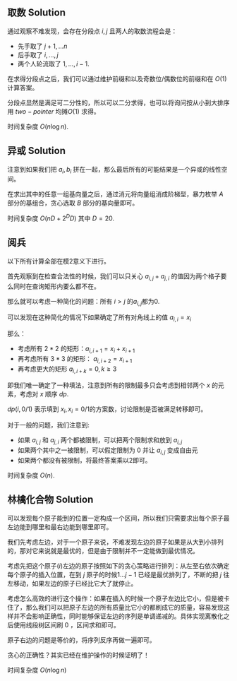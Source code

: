 ## 取数 Solution

通过观察不难发现，会存在分段点 $i,j$ 且两人的取数流程会是：

- 先手取了 $j+1,...n$
- 后手取了 $i,...,j$
- 两个人轮流取了 $1,...,i-1$.

在求得分段点之后，我们可以通过维护前缀和以及奇数位/偶数位的前缀和在 $O(1)$ 计算答案。

分段点显然是满足可二分性的，所以可以二分求得，也可以将询问按从小到大排序用 $two-pointer$ 均摊$O(1)$ 求得。

时间复杂度 $O(n \log n)$.

## 异或 Solution

注意到如果我们把 $a_i,b_i$ 拼在一起，那么最后所有的可能结果是一个异或的线性空间。

在求出其中的任意一组基向量之后，通过消元将向量组消成阶梯型，暴力枚举 $A$ 部分的基组合，贪心选取 $B$ 部分的基向量即可。

时间复杂度 $O(nD+2^DD)$ 其中 $D=20$.

## 阅兵

以下所有计算全部在模$2$意义下进行。

首先观察到在检查合法性的时候，我们可以只关心 $a_{i,j}+a_{j,i}$ 的值因为两个格子要么同时在查询矩形内要么都不在。

那么就可以考虑一种简化的问题：所有 $i>j$ 的$a_{i,j}$都为$0$.

可以发现在这种简化的情况下如果确定了所有对角线上的值 $a_{i,i}=x_i$

那么：

- 考虑所有 $2*2$ 的矩形：$a_{i,i+1}=x_i+x_{i+1}$
- 再考虑所有 $3*3$ 的矩形： $a_{i,i+2}=x_{i+1}$
- 再考虑更大的矩形 $a_{i,i+k}=0,k\ge3$

即我们唯一确定了一种填法，注意到所有的限制最多只会考虑到相邻两个 $x$ 的元素，考虑对 $x$ 顺序 $dp$.

$dp(i,0/1)$ 表示填到 $x_i,x_i=0/1$的方案数，讨论限制是否被满足转移即可。

对于一般的问题，我们注意到:

- 如果 $a_{i,j}$ 和 $a_{j,i}$ 两个都被限制，可以把两个限制求和放到 $a_{i,j}$
- 如果两个其中之一被限制，可以假定限制为 $0$ 并让 $a_{i,j}$ 变成自由元
- 如果两个都没有被限制，将最终答案乘以2即可。

时间复杂度 $O(n)$.



## 林檎化合物 Solution

可以发现每个原子能到的位置一定构成一个区间，所以我们只需要求出每个原子最左边能到哪里和最右边能到哪里即可。

我们先考虑左边，对于一个原子来说，不难发现左边的原子如果是从大到小排列的，那对它来说就是最优的，但是由于限制并不一定能做到最优情况。

考虑先把这个原子$(i)$左边的原子按照如下的贪心策略进行排列：从左至右依次确定每个原子的插入位置，在到 $j$ 原子的时候$1...j-1$ 已经是最优排列了，不断的把 $j$ 往左移动，如果左边的原子已经比它大了就停止。

考虑怎么高效的进行这个操作：如果在插入的时候一个原子左边比它小，但是被卡住了，那么我们可以把原子左边的所有质量比它小的都刷成它的质量，容易发现这样并不会影响正确性，同时能够保证左边的序列是单调递减的。具体实现离散化之后使用线段树区间刷 $0$ ，区间求和即可。

原子右边的问题是等价的，将序列反序再做一遍即可。

贪心的正确性？其实已经在维护操作的时候证明了！

时间复杂度 $O(n\log n)$